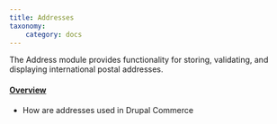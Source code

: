 ```yaml
---
title: Addresses
taxonomy:
    category: docs
---
```


The Address module provides functionality for storing, validating, and displaying international postal addresses.

#### [Overview](01.overview)
- How are addresses used in Drupal Commerce
